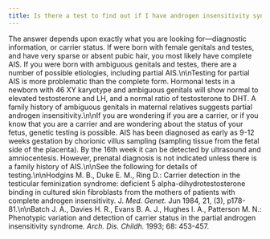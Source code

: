 ```yaml
---
title: Is there a test to find out if I have androgen insensitivity syndrome?
---
```


The answer depends upon exactly what you are looking for&#8212;diagnostic information, or carrier status. If were born with female genitals and testes, and have very sparse or absent pubic hair, you most likely have complete <span class="caps">AIS</span>. If you were born with ambiguous genitals and testes, there are a number of possible etiologies, including partial <span class="caps">AIS</span>.\n\nTesting for partial <span class="caps">AIS</span> is more problematic than the complete form. Hormonal tests in a newborn with 46 XY karyotype and ambiguous genitals will show normal to elevated testosterone and LH, and a normal ratio of testosterone to <span class="caps">DHT</span>. A family history of ambiguous genitals in maternal relatives suggests partial androgen insensitivity.\n\nIf you are wondering if you are a carrier, or if you know that you are a carrier and are wondering about the status of your fetus, genetic testing is possible. <span class="caps">AIS</span> has been diagnosed as early as 9-12 weeks gestation by chorionic villus sampling (sampling tissue from the fetal side of the placenta). By the 16th week it can be detected by ultrasound and amniocentesis. However, prenatal diagnosis is not indicated unless there is a family history of <span class="caps">AIS</span>.\n\nSee the following for details of testing.\n\nHodgins M. B., Duke E. M., Ring D.: Carrier detection in the testicular feminization syndrome: deficient 5 alpha-dihydrotestosterone binding in cultured skin fibroblasts from the mothers of patients with complete androgen insensitivity. J. _Med. Genet._ Jun 1984, 21, (3), p178-81.\n\nBatch J. A., Davies H. R., Evans B. A. J., Hughes I. A., Patterson M. N.: Phenotypic variation and detection of carrier status in the partial androgen insensitivity syndrome. _Arch. Dis. Childh._ 1993; 68: 453-457.